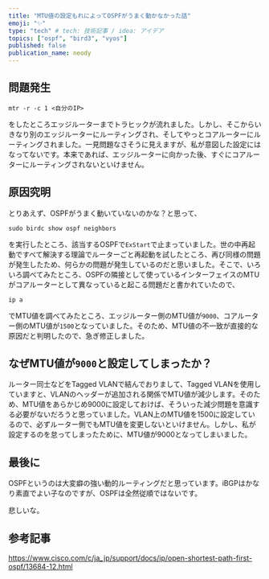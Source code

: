 ```yaml
---
title: "MTU値の設定もれによってOSPFがうまく動かなかった話"
emoji: "✨"
type: "tech" # tech: 技術記事 / idea: アイデア
topics: ["ospf", "bird3", "vyos"]
published: false
publication_name: neody
---
```


## 問題発生
```
mtr -r -c 1 <自分のIP>
```
をしたところエッジルーターまでトラヒックが流れました。しかし、そこからいきなり別のエッジルーターにルーティングされ、そしてやっとコアルーターにルーティングされました。一見問題なさそうに見えますが、私が意図した設定にはなってないです。本来であれば、エッジルーターに向かった後、すぐにコアルーターにルーティングされないといけません。

## 原因究明
とりあえず、OSPFがうまく動いていないのかな？と思って、
```
sudo birdc show ospf neighbors
```
を実行したところ、該当するOSPFで`ExStart`で止まっていました。世の中再起動ですべて解決する理論でルーターごと再起動を試したところ、再び同様の問題が発生したため、何らかの問題が発生しているのだと思いました。そこで、いろいろ調べてみたところ、OSPFの隣接として使っているインターフェイスのMTUがコアルーターとして異なっていると起こる問題だと書かれていたので、
```
ip a
```
でMTU値を調べてみたところ、エッジルーター側のMTU値が`9000`、コアルーター側のMTU値が`1500`となっていました。そのため、MTU値の不一致が直接的な原因だと判明したので、急ぎ修正しました。

## なぜMTU値が`9000`と設定してしまったか？
ルーター同士などをTagged VLANで結んでおりまして、Tagged VLANを使用していますと、VLANのヘッダーが追加される関係でMTU値が減少します。そのため、MTU値をあらかじめ9000に設定しておけば、そういった減少問題を意識する必要がないだろうと思っていました。VLAN上のMTU値を1500に設定しているので、必ずルーター側でもMTU値を変更しないといけません。しかし、私が設定するのを怠ってしまったために、MTU値が9000となってしまいました。

## 最後に
OSPFというのは大変癖の強い動的ルーティングだと思っています。iBGPはかなり素直でよい子なのですが、OSPFは全然従順ではないです。

悲しいな。

## 参考記事
https://www.cisco.com/c/ja_jp/support/docs/ip/open-shortest-path-first-ospf/13684-12.html